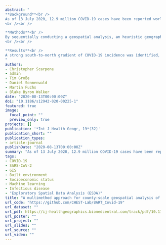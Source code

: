 ```yaml
---
abstract: "
**Background**<br />
As of 13 July 2020, 12.9 million COVID-19 cases have been reported worldwide. Prior studies have demonstrated that local socioeconomic and built environment characteristics may significantly contribute to viral transmission and incidence rates, thereby accounting for some of the spatial variation observed. Due to uncertainties, non-linearities, and multiple interaction effects observed in the associations between COVID-19 incidence and socioeconomic, infrastructural, and built environment characteristics, we present a structured multimethod approach for analysing cross-sectional incidence data within in an Exploratory Spatial Data Analysis (ESDA) framework at the NUTS3 (county) scale.
<br /><br />

**Methods**<br />
By sequentially conducting a geospatial analysis, an heuristic geographical interpretation, a Bayesian machine learning analysis, and parameterising a Generalised Additive Model (GAM), we assessed associations between incidence rates and 368 independent variables describing geographical patterns, socioeconomic risk factors, infrastructure, and features of the build environment. A spatial trend analysis and Local Indicators of Spatial Autocorrelation were used to characterise the geography of age-adjusted COVID-19 incidence rates across Germany, followed by iterative modelling using Bayesian Additive Regression Trees (BART) to identify and measure candidate explanatory variables. Partial dependence plots were derived to quantify and contextualise BART model results, followed by the parameterisation of a GAM to assess correlations.
<br /><br />

**Results**<br />
A strong south-to-north gradient of COVID-19 incidence was identified, facilitating an empirical classification of the study area into two epidemic subregions. All preliminary and final models indicated that location, densities of the built environment, and socioeconomic variables were important predictors of incidence rates in Germany. The top ten predictor variables’ partial dependence exhibited multiple non-linearities in the relationships between key predictor variables and COVID-19 incidence rates. The BART, partial dependence, and GAM results indicate that the strongest predictors of COVID-19 incidence at the county scale were related to community interconnectedness, geographical location, transportation infrastructure, and labour market structure.
"
authors:
- Christopher Scarpone
- admin
- Tim Große
- Daniel Sonnenwald
- Martin Fuchs
- Blake Byron Walker
date: "2020-08-13T00:00:00Z"
doi: "10.1186/s12942-020-00225-1"
featured: true
image:
  focal_point: ""
  preview_only: true
projects: []
publication: '*Int J Health Geogr, 19*(32)'
publication_short: ""
publication_types:
- article-journal
publishDate: "2020-08-13T00:00:00Z"
summary: "As of 13 July 2020, 12.9 million COVID-19 cases have been reported worldwide. Prior studies have demonstrated that local socioeconomic and built environment characteristics may significantly contribute to viral transmission and incidence rates, thereby accounting for some of the spatial variation observed. Due to uncertainties, non-linearities, and multiple interaction effects observed in the associations between COVID-19 incidence and socioeconomic, infrastructural, and built environment characteristics, we present a structured multimethod approach for analysing cross-sectional incidence data within in an Exploratory Spatial Data Analysis (ESDA) framework at the NUTS3 (county) scale."
tags:
- COVID-19
- SARS-CoV-2
- GIS
- Built environment
- Socioeconomic status
- Machine learning
- Infectious disease
- "Exploratory Spatial Data Analysis (ESDA)"
title: "A multimethod approach for county-scale geospatial analysis of emerging infectious diseases. A cross-sectional case study of COVID-19 incidence in Germany"
url_code: "https://github.com/CHEST-Lab/BART_Covid-19"
url_dataset: ""
url_pdf: https://ij-healthgeographics.biomedcentral.com/track/pdf/10.1186/s12942-020-00225-1.pdf
url_poster: ""
url_project: ""
url_slides: ""
url_source: ""
url_video: ""
---
```

